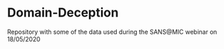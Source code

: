 # Domain-Deception
Repository with some of the data used during the SANS@MIC webinar on 18/05/2020

